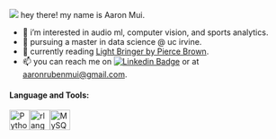 ![](https://user-images.githubusercontent.com/18350557/176309783-0785949b-9127-417c-8b55-ab5a4333674e.gif) hey there! my name is Aaron Mui.


- 👀 i’m interested in audio ml, computer vision, and sports analytics.
- 🌱 pursuing a master in data science @ uc irvine.
- :book: currently reading <a href="https://www.goodreads.com/en/book/show/29227774">Light Bringer by Pierce Brown</a>.
- 📫 you can reach me on [![Linkedin Badge](https://img.shields.io/badge/-aaron-mui-blue?style=flat&logo=Linkedin&logoColor=white)](https://www.linkedin.com/in/aaron-mui/) or at [aaronrubenmui@gmail.com](mailto:aaronrubenmui@gmail.com).


#### Language and Tools:

<p align="left">
<a href="https://www.python.org/" target="_blank" rel="noreferrer"><img src="https://raw.githubusercontent.com/danielcranney/readme-generator/main/public/icons/skills/python-colored.svg" width="36" height="36" alt="Python" /></a><a href="https://www.r-project.org/" target="_blank" rel="noreferrer"><img src="https://raw.githubusercontent.com/danielcranney/readme-generator/main/public/icons/skills/rlang-colored.svg" width="36" height="36" alt="rlang" /></a><a href="https://www.mysql.com/" target="_blank" rel="noreferrer"><img src="https://raw.githubusercontent.com/danielcranney/readme-generator/main/public/icons/skills/mysql-colored.svg" width="36" height="36" alt="MySQL" /></a>
</p>

<!---
aamui/aamui is a ✨ special ✨ repository because its `README.md` (this file) appears on your GitHub profile.
You can click the Preview link to take a look at your changes.
--->
